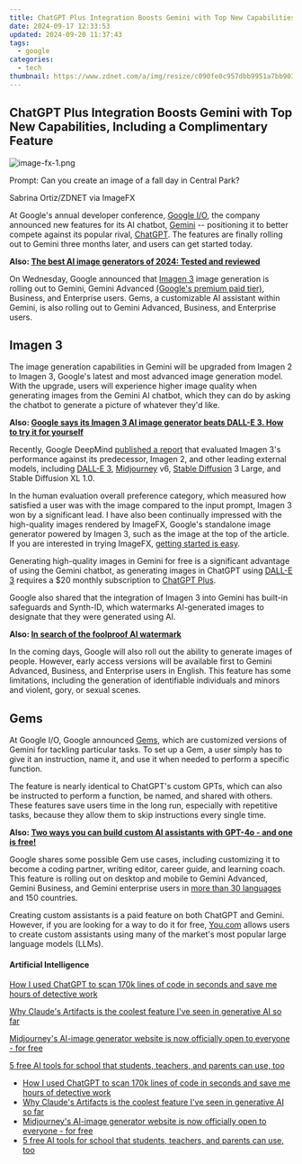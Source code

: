 ```yaml
---
title: ChatGPT Plus Integration Boosts Gemini with Top New Capabilities, Including a Complimentary Feature
date: 2024-09-17 12:33:53
updated: 2024-09-20 11:37:43
tags:
  - google
categories:
  - tech
thumbnail: https://www.zdnet.com/a/img/resize/c090fe0c957dbb9951a7bb90315ced910622b4d9/2024/08/28/a54431c5-b13e-4298-9ddf-72696c7aa511/image-fx-1.png?width=278&height=156&fit=crop&format=pjpg&auto=webp
---
```


## ChatGPT Plus Integration Boosts Gemini with Top New Capabilities, Including a Complimentary Feature

![image-fx-1.png](https://www.zdnet.com/a/img/resize/c919c7a599ce172c006ce8ae3850b727ab7a98af/2024/08/28/a54431c5-b13e-4298-9ddf-72696c7aa511/image-fx-1.png?auto=webp&precrop=1019,572,x5,y76&width=1280)

Prompt: Can you create an image of a fall day in Central Park?

Sabrina Ortiz/ZDNET via ImageFX

At Google's annual developer conference, [Google I/O](https://www.zdnet.com/article/is-openai-sweating-9-google-features-announced-for-gemini-search-android-and-more/), the company announced new features for its AI chatbot, [Gemini](https://www.zdnet.com/article/gemini-live-is-finally-available-heres-how-you-can-access-it-and-why-youll-want-to/) \-- positioning it to better compete against its popular rival, [ChatGPT](https://www.zdnet.com/article/what-is-chatgpt-and-why-does-it-matter-heres-everything-you-need-to-know/). The features are finally rolling out to Gemini three months later, and users can get started today. 

**Also: [The best AI image generators of 2024: Tested and reviewed](https://www.zdnet.com/article/best-ai-image-generator/)**

On Wednesday, Google announced that [Imagen 3](https://www.zdnet.com/article/google-says-its-imagen-3-ai-image-generator-beats-dall-e-3-how-to-try-it-for-yourself/) image generation is rolling out to Gemini, Gemini Advanced [(Google's premium paid tier)](https://www.zdnet.com/article/you-can-get-free-access-to-googles-new-ai-subscription-includes-access-to-gemini-advanced-and-the-rebranded-duet-ai-heres-how/), Business, and Enterprise users. Gems, a customizable AI assistant within Gemini, is also rolling out to Gemini Advanced, Business, and Enterprise users. 

## Imagen 3

The image generation capabilities in Gemini will be upgraded from Imagen 2 to Imagen 3, Google's latest and most advanced image generation model. With the upgrade, users will experience higher image quality when generating images from the Gemini AI chatbot, which they can do by asking the chatbot to generate a picture of whatever they'd like. 

**Also: [Google says its Imagen 3 AI image generator beats DALL-E 3\. How to try it for yourself](https://www.zdnet.com/article/google-says-its-imagen-3-ai-image-generator-beats-dall-e-3-how-to-try-it-for-yourself/)**

Recently, Google DeepMind [published a report](https://www.zdnet.com/article/google-says-its-imagen-3-ai-image-generator-beats-dall-e-3-how-to-try-it-for-yourself/) that evaluated Imagen 3's performance against its predecessor, Imagen 2, and other leading external models, including [DALL-E 3](https://www.zdnet.com/article/how-to-use-dall-e-3-in-chatgpt/), [Midjourney](https://www.zdnet.com/article/how-to-use-midjourney-to-generate-amazing-images-and-art/) v6, [Stable Diffusion](https://www.zdnet.com/article/how-to-use-stable-diffusion-ai-to-create-amazing-images/) 3 Large, and Stable Diffusion XL 1.0.

In the human evaluation overall preference category, which measured how satisfied a user was with the image compared to the input prompt, Imagen 3 won by a significant lead. I have also been continually impressed with the high-quality images rendered by ImageFX, Google's standalone image generator powered by Imagen 3, such as the image at the top of the article. If you are interested in trying ImageFX, [getting started is easy](https://www.zdnet.com/article/google-says-its-imagen-3-ai-image-generator-beats-dall-e-3-how-to-try-it-for-yourself/). 

Generating high-quality images in Gemini for free is a significant advantage of using the Gemini chatbot, as generating images in ChatGPT using [DALL-E 3](https://www.zdnet.com/article/how-to-use-dall-e-3-in-chatgpt/) requires a $20 monthly subscription to [ChatGPT Plus](https://www.zdnet.com/article/chatgpt-vs-chatgpt-plus-is-a-paid-subscription-still-worth-it/). 

Google also shared that the integration of Imagen 3 into Gemini has built-in safeguards and Synth-ID, which watermarks AI-generated images to designate that they were generated using AI. 

**Also: [In search of the foolproof AI watermark](https://www.zdnet.com/article/in-search-of-the-foolproof-ai-watermark/)**

In the coming days, Google will also roll out the ability to generate images of people. However, early access versions will be available first to Gemini Advanced, Business, and Enterprise users in English. This feature has some limitations, including the generation of identifiable individuals and minors and violent, gory, or sexual scenes. 

## Gems

At Google I/O, Google announced [Gems](https://www.zdnet.com/article/3-ways-gemini-advanced-beats-other-ai-assistants-according-to-google/), which are customized versions of Gemini for tackling particular tasks. To set up a Gem, a user simply has to give it an instruction, name it, and use it when needed to perform a specific function. 

The feature is nearly identical to ChatGPT's custom GPTs, which can also be instructed to perform a function, be named, and shared with others. These features save users time in the long run, especially with repetitive tasks, because they allow them to skip instructions every single time.

**Also: [Two ways you can build custom AI assistants with GPT-4o - and one is free!](https://www.zdnet.com/article/two-ways-you-can-build-custom-ai-assistants-with-gpt-4o-and-one-is-free/)**

Google shares some possible Gem use cases, including customizing it to become a coding partner, writing editor, career guide, and learning coach. This feature is rolling out on desktop and mobile to Gemini Advanced, Gemini Business, and Gemini enterprise users in [more than 30 languages](https://support.google.com/gemini/answer/15146780) and 150 countries. 

Creating custom assistants is a paid feature on both ChatGPT and Gemini. However, if you are looking for a way to do it for free, [You.com](https://www.zdnet.com/article/two-ways-you-can-build-custom-ai-assistants-with-gpt-4o-and-one-is-free/) allows users to create custom assistants using many of the market's most popular large language models (LLMs). 

#### Artificial Intelligence

[How I used ChatGPT to scan 170k lines of code in seconds and save me hours of detective work](https://www.zdnet.com/article/how-i-used-chatgpt-to-scan-170k-lines-of-code-in-seconds-and-save-me-hours-of-detective-work/ "How I used ChatGPT to scan 170k lines of code in seconds and save me hours of detective work")

[Why Claude's Artifacts is the coolest feature I've seen in generative AI so far](https://www.zdnet.com/article/why-claudes-artifacts-is-the-coolest-feature-ive-seen-in-generative-ai-so-far/ "Why Claude's Artifacts is the coolest feature I've seen in generative AI so far")

[Midjourney's AI-image generator website is now officially open to everyone - for free](https://www.zdnet.com/article/midjourneys-ai-image-generator-website-is-now-officially-open-to-everyone/ "Midjourney's AI-image generator website is now officially open to everyone - for free")

[5 free AI tools for school that students, teachers, and parents can use, too](https://www.zdnet.com/article/5-free-ai-tools-for-school-that-students-teachers-and-parents-can-use-too/ "5 free AI tools for school that students, teachers, and parents can use, too")

* [How I used ChatGPT to scan 170k lines of code in seconds and save me hours of detective work](https://www.zdnet.com/article/how-i-used-chatgpt-to-scan-170k-lines-of-code-in-seconds-and-save-me-hours-of-detective-work/ "How I used ChatGPT to scan 170k lines of code in seconds and save me hours of detective work")
* [Why Claude's Artifacts is the coolest feature I've seen in generative AI so far](https://www.zdnet.com/article/why-claudes-artifacts-is-the-coolest-feature-ive-seen-in-generative-ai-so-far/ "Why Claude's Artifacts is the coolest feature I've seen in generative AI so far")
* [Midjourney's AI-image generator website is now officially open to everyone - for free](https://www.zdnet.com/article/midjourneys-ai-image-generator-website-is-now-officially-open-to-everyone/ "Midjourney's AI-image generator website is now officially open to everyone - for free")
* [5 free AI tools for school that students, teachers, and parents can use, too](https://www.zdnet.com/article/5-free-ai-tools-for-school-that-students-teachers-and-parents-can-use-too/ "5 free AI tools for school that students, teachers, and parents can use, too")

<ins class="adsbygoogle"
     style="display:block"
     data-ad-format="autorelaxed"
     data-ad-client="ca-pub-7571918770474297"
     data-ad-slot="1223367746"></ins>



<ins class="adsbygoogle"
     style="display:block"
     data-ad-client="ca-pub-7571918770474297"
     data-ad-slot="8358498916"
     data-ad-format="auto"
     data-full-width-responsive="true"></ins>
